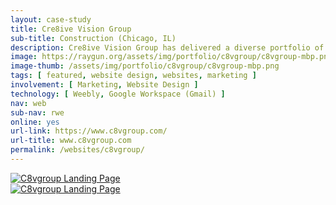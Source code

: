 ```yaml
---
layout: case-study
title: Cre8ive Vision Group
sub-title: Construction (Chicago, IL)
description: Cre8ive Vision Group has delivered a diverse portfolio of construction and rehabilitation projects throughout the Chicago area and beyond. C8V also offers comprehensive project management services, managing an average of $15 million in total project revenue annually. I digitized print materials into a single page marketing website to attract new clients by showcasing their beautiful portfolio. I also manage the Google Workspace e-mail accounts and domain management for the business.
image: https://raygun.org/assets/img/portfolio/c8vgroup/c8vgroup-mbp.png
image-thumb: /assets/img/portfolio/c8vgroup/c8vgroup-mbp.png
tags: [ featured, website design, websites, marketing ]
involvement: [ Marketing, Website Design ]
technology: [ Weebly, Google Workspace (Gmail) ]
nav: web
sub-nav: rwe
online: yes
url-link: https://www.c8vgroup.com/
url-title: www.c8vgroup.com
permalink: /websites/c8vgroup/
---
```

<div class="container-fluid brookside bg-white">
  <div class="container-fluid">
    <div class="row py-5" id="trigger-4">
      <div class="col-lg-6 mt-5" data-aos="fade-up" data-aos-once="true" data-aos-anchor="#trigger-4" data-aos-duration="400">
        <a href="/assets/img/portfolio/c8vgroup/c8vgroup-top.png" class="glightboxGallery"><img src="/assets/img/portfolio/c8vgroup/c8vgroup-top.png" alt="C8vgroup Landing Page" class="img-fluid cursor-zoom"></a> 
      </div>
      <div class="col-lg-6 mt-5" data-aos="fade-up" data-aos-once="true" data-aos-anchor="#trigger-4" data-aos-duration="800">
        <a href="/assets/img/portfolio/c8vgroup/c8vgroup-bottom.png" class="glightboxGallery"><img src="/assets/img/portfolio/c8vgroup/c8vgroup-bottom.png" alt="C8vgroup Landing Page" class="img-fluid cursor-zoom"></a> 
      </div>
    </div>
  </div>
</div>